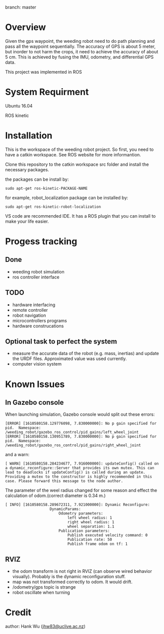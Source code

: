 branch: master

# Overview #

Given the gps waypoint, the weeding robot need to do path planning and pass all the waypoint sequentially.
The accuracy of GPS is about 5 meter, but inorder to not harm the crops, it need to achieve the accuracy of about 5 cm.
This is achieved by fusing the IMU, odometry, and differential GPS data.

This project was implemented in ROS

# System Requirment #

Ubuntu 16.04

ROS kinetic

# Installation #
This is the workspace of the weeding robot project. So first, you need to have a catkin workspace. See ROS website for more informantion.

Clone this repository to the catkin workspace src folder and install the necessary packages.

the packages can be install by:

    sudo apt-get ros-kinetic-PACKAGE-NAME

for example, robot_localization package can be installed by:

    sudo apt-get ros-kinetic-robot-localization

VS code are recommended IDE. It has a ROS plugin that you can install to make your life easier.


# Progess tracking #

## Done ##

- weeding robot simulation
- ros controller interface


## TODO ##

- hardware interfacing
- remote controller
- robot navigation
- microcontrollers programs
- hardware construcations


## Optional task to perfect the system ##

- measure the accurate data of the robot (e.g. mass, inertias) and update the URDF files. Approximated value was used currently.
- computer vision system

# Known Issues #

## In Gazebo console ##

When launching simulation, Gazebo console would split out these errors:

    [ERROR] [1610580158.129776098, 7.830000000]: No p gain specified for pid.  Namespace: /weeding_robot/gazebo_ros_control/pid_gains/left_wheel_joint
    [ERROR] [1610580158.130951789, 7.830000000]: No p gain specified for pid.  Namespace: /weeding_robot/gazebo_ros_control/pid_gains/right_wheel_joint

and a warn:

    [ WARN] [1610580158.284234677, 7.916000000]: updateConfig() called on a dynamic_reconfigure::Server that provides its own mutex. This can lead to deadlocks if updateConfig() is called during an update. Providing a mutex to the constructor is highly recommended in this case. Please forward this message to the node author.

The parameter of the weel radius changed for some reason and effect the calculation of odom.(correct diameter is 0.34 m.)

    [ INFO] [1610580158.289672311, 7.921000000]: Dynamic Reconfigure:
                        DynamicParams:
                            Odometry parameters:
                                left wheel radius: 1
                                right wheel radius: 1
                                wheel separation: 1.1
                            Publication parameters:
                                Publish executed velocity command: 0
                                Publication rate: 50
                                Publish frame odom on tf: 1


## RVIZ ##

- the odom transform is not right in RVIZ (can observe wired behavior visually). Probably is the dynamic reconfiguration stuff.
- map was not transformed correctly to odom. It would drift.
- /odometry/gps topic is strange
- robot oscillate when turning


# Credit #

author: Hank Wu (jhw83@uclive.ac.nz)